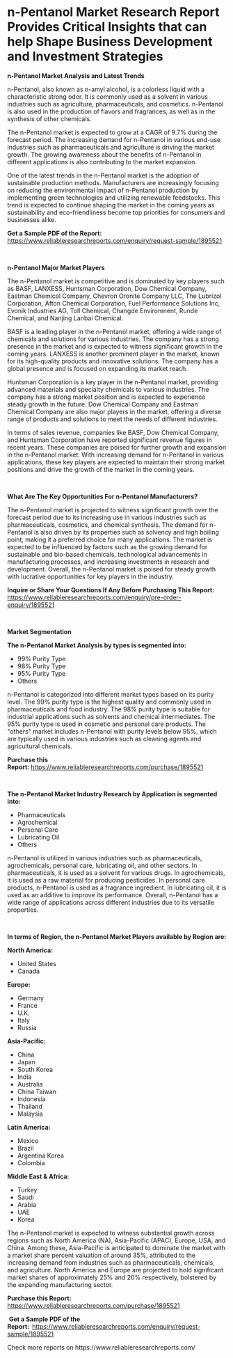 <p><h1>n-Pentanol Market Research Report Provides Critical Insights that can help Shape Business Development and Investment Strategies</h1></p><p><strong>n-Pentanol Market Analysis and Latest Trends</strong></p>
<p><p>n-Pentanol, also known as n-amyl alcohol, is a colorless liquid with a characteristic strong odor. It is commonly used as a solvent in various industries such as agriculture, pharmaceuticals, and cosmetics. n-Pentanol is also used in the production of flavors and fragrances, as well as in the synthesis of other chemicals.</p><p>The n-Pentanol market is expected to grow at a CAGR of 9.7% during the forecast period. The increasing demand for n-Pentanol in various end-use industries such as pharmaceuticals and agriculture is driving the market growth. The growing awareness about the benefits of n-Pentanol in different applications is also contributing to the market expansion.</p><p>One of the latest trends in the n-Pentanol market is the adoption of sustainable production methods. Manufacturers are increasingly focusing on reducing the environmental impact of n-Pentanol production by implementing green technologies and utilizing renewable feedstocks. This trend is expected to continue shaping the market in the coming years as sustainability and eco-friendliness become top priorities for consumers and businesses alike.</p></p>
<p><strong>Get a Sample PDF of the Report:&nbsp;</strong> <a href="https://www.reliableresearchreports.com/enquiry/request-sample/1895521">https://www.reliableresearchreports.com/enquiry/request-sample/1895521</a></p>
<p>&nbsp;</p>
<p><strong>n-Pentanol Major Market Players</strong></p>
<p><p>The n-Pentanol market is competitive and is dominated by key players such as BASF, LANXESS, Huntsman Corporation, Dow Chemical Company, Eastman Chemical Company, Chevron Oronite Company LLC, The Lubrizol Corporation, Afton Chemical Corporation, Fuel Performance Solutions Inc, Evonik Industries AG, Toll Chemical, Changde Environment, Runde Chemical, and Nanjing Lanbai Chemical.</p><p>BASF is a leading player in the n-Pentanol market, offering a wide range of chemicals and solutions for various industries. The company has a strong presence in the market and is expected to witness significant growth in the coming years. LANXESS is another prominent player in the market, known for its high-quality products and innovative solutions. The company has a global presence and is focused on expanding its market reach.</p><p>Huntsman Corporation is a key player in the n-Pentanol market, providing advanced materials and specialty chemicals to various industries. The company has a strong market position and is expected to experience steady growth in the future. Dow Chemical Company and Eastman Chemical Company are also major players in the market, offering a diverse range of products and solutions to meet the needs of different industries.</p><p>In terms of sales revenue, companies like BASF, Dow Chemical Company, and Huntsman Corporation have reported significant revenue figures in recent years. These companies are poised for further growth and expansion in the n-Pentanol market. With increasing demand for n-Pentanol in various applications, these key players are expected to maintain their strong market positions and drive the growth of the market in the coming years.</p></p>
<p>&nbsp;</p>
<p><strong>What Are The Key Opportunities For n-Pentanol Manufacturers?</strong></p>
<p><p>The n-Pentanol market is projected to witness significant growth over the forecast period due to its increasing use in various industries such as pharmaceuticals, cosmetics, and chemical synthesis. The demand for n-Pentanol is also driven by its properties such as solvency and high boiling point, making it a preferred choice for many applications. The market is expected to be influenced by factors such as the growing demand for sustainable and bio-based chemicals, technological advancements in manufacturing processes, and increasing investments in research and development. Overall, the n-Pentanol market is poised for steady growth with lucrative opportunities for key players in the industry.</p></p>
<p><strong>Inquire or Share Your Questions If Any Before Purchasing This Report:</strong> <a href="https://www.reliableresearchreports.com/enquiry/pre-order-enquiry/1895521">https://www.reliableresearchreports.com/enquiry/pre-order-enquiry/1895521</a></p>
<p>&nbsp;</p>
<p><strong>Market Segmentation</strong></p>
<p><strong>The n-Pentanol Market Analysis by types is segmented into:</strong></p>
<p><ul><li>99% Purity Type</li><li>98% Purity Type</li><li>95% Purity Type</li><li>Others</li></ul></p>
<p><p>n-Pentanol is categorized into different market types based on its purity level. The 99% purity type is the highest quality and commonly used in pharmaceuticals and food industry. The 98% purity type is suitable for industrial applications such as solvents and chemical intermediates. The 95% purity type is used in cosmetic and personal care products. The "others" market includes n-Pentanol with purity levels below 95%, which are typically used in various industries such as cleaning agents and agricultural chemicals.</p></p>
<p><strong>Purchase this Report:&nbsp;</strong><a href="https://www.reliableresearchreports.com/purchase/1895521">https://www.reliableresearchreports.com/purchase/1895521</a></p>
<p>&nbsp;</p>
<p><strong>The n-Pentanol Market Industry Research by Application is segmented into:</strong></p>
<p><ul><li>Pharmaceuticals</li><li>Agrochemical</li><li>Personal Care</li><li>Lubricating Oil</li><li>Others</li></ul></p>
<p><p>n-Pentanol is utilized in various industries such as pharmaceuticals, agrochemicals, personal care, lubricating oil, and other sectors. In pharmaceuticals, it is used as a solvent for various drugs. In agrochemicals, it is used as a raw material for producing pesticides. In personal care products, n-Pentanol is used as a fragrance ingredient. In lubricating oil, it is used as an additive to improve its performance. Overall, n-Pentanol has a wide range of applications across different industries due to its versatile properties.</p></p>
<p>&nbsp;</p>
<p><strong>In terms of Region, the n-Pentanol Market Players available by Region are:</strong></p>
<p>
    <p> <strong> North America: </strong>
        <ul>
            <li>United States</li>
            <li>Canada</li>
        </ul>
        </p> 
    <p> <strong> Europe: </strong>
        <ul>
            <li>Germany</li>
            <li>France</li>
            <li>U.K.</li>
            <li>Italy</li>
            <li>Russia</li>
        </ul>
        </p> 
    <p> <strong> Asia-Pacific: </strong>
        <ul>
            <li>China</li>
            <li>Japan</li>
            <li>South Korea</li>
            <li>India</li>
            <li>Australia</li>
            <li>China Taiwan</li>
            <li>Indonesia</li>
            <li>Thailand</li>
            <li>Malaysia</li>
        </ul>
        </p> 
    <p> <strong> Latin America: </strong>
        <ul>
            <li>Mexico</li>
            <li>Brazil</li>
            <li>Argentina Korea</li>
            <li>Colombia</li>
        </ul>
        </p> 
    <p> <strong> Middle East & Africa: </strong>
        <ul>
            <li>Turkey</li>
            <li>Saudi</li>
            <li>Arabia</li>
            <li>UAE</li>
            <li>Korea</li>
        </ul>
    </p>
    </p>
<p><p>The n-Pentanol market is expected to witness substantial growth across regions such as North America (NA), Asia-Pacific (APAC), Europe, USA, and China. Among these, Asia-Pacific is anticipated to dominate the market with a market share percent valuation of around 35%, attributed to the increasing demand from industries such as pharmaceuticals, chemicals, and agriculture. North America and Europe are projected to hold significant market shares of approximately 25% and 20% respectively, bolstered by the expanding manufacturing sector.</p></p>
<p><strong>Purchase this Report: </strong><a href="https://www.reliableresearchreports.com/purchase/1895521">https://www.reliableresearchreports.com/purchase/1895521</a></p>
<p>&nbsp;<strong>Get a Sample PDF of the Report:&nbsp;&nbsp;</strong><a href="https://www.reliableresearchreports.com/enquiry/request-sample/1895521">https://www.reliableresearchreports.com/enquiry/request-sample/1895521</a></p>
<p><strong></strong></p>
<p>Check more reports on https://www.reliableresearchreports.com/</p>